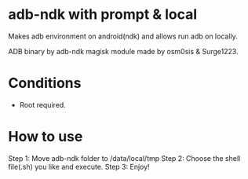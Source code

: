 # adb-ndk with prompt & local
Makes adb environment on android(ndk) and allows run adb on locally.

ADB binary by adb-ndk magisk module made by osm0sis & Surge1223.

# Conditions
- Root required.

# How to use
Step 1: Move adb-ndk folder to /data/local/tmp
Step 2: Choose the shell file(.sh) you like and execute.
Step 3: Enjoy!
